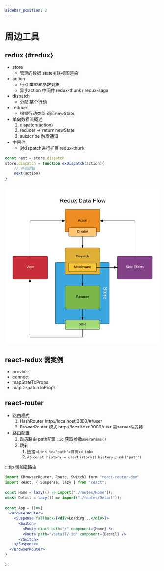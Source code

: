 ```yaml
---
sidebar_position: 2
---
```


# 周边工具

## redux {#redux}
- store 
  - 管理的数据 state关联视图渲染
- action 
  - 行动 类型和参数对象
  - 异步action 中间件 redux-thunk / redux-saga
- dispatch 
  - 分配 某个行动
- reducer 
  - 根据行动类型 返回newState
- 单向数据流概述
  1. dispatch(action)
  2. reducer -> return newState
  3. subscribe 触发通知
- 中间件
  - 对dispatch进行扩展 redux-thunk
```js
const next = store.dispatch
store.dispatch = function exDispatch(action){
    // 补充逻辑
    next(action)
}
```

![图解](/img/react/react-redux.png)

## react-redux 需案例
- provider
- connect
- mapStateToProps
- mapDispatchToProps

## react-router
- 路由模式
  1. HashRouter http://localhost:3000/#/user  
  2. BrowerRouter 模式  http://localhost:3000/user 需server端支持
- 路由配置 
  1. 动态路由 path配置 `:id` 获取参数`useParams()` 
  2. 跳转
     1. 链接`<Link to='path'>首页</Link>`
     2. Js `const history = userHistory()` `history.push('path')`

:::tip 懒加载路由
```jsx
import {BrowserRouter, Route, Switch} form "react-router-dom"
import React, { Suspense, lazy } from "react";

const Home = lazy(() => import("./routes/Home"));
const Detail = lazy(() => import("./routes/Detail"));

const App = ()=>{
  <BrowserRouter>
    <Suspense fallback={<div>Loading...</div>}>
      <Switch>
        <Route exact path="/" component={Home} />
        <Route path="/detail/:id" component={Detail} />
      </Switch>
    </Suspense>
  </BrowserRouter>
}
```
::: 

